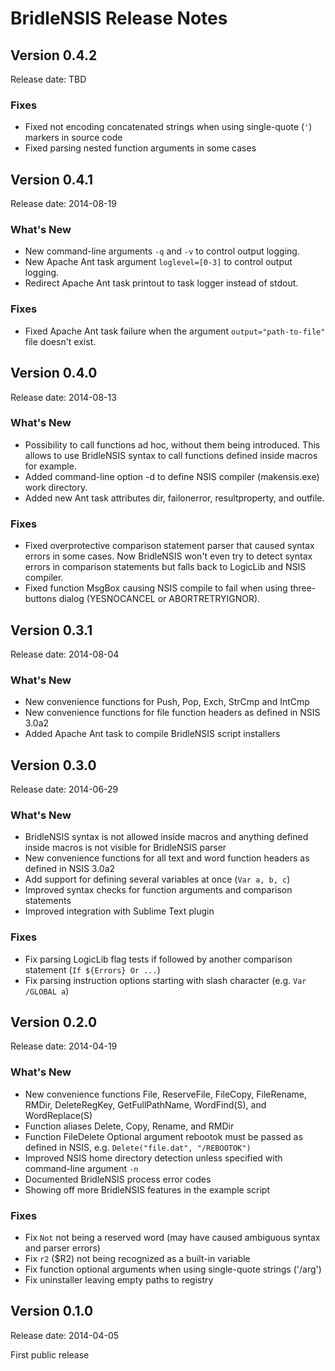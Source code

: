 ﻿# BridleNSIS Release Notes

## Version 0.4.2

Release date: TBD

### Fixes

*   Fixed not encoding concatenated strings when using single-quote (`'`) markers in source code
*   Fixed parsing nested function arguments in some cases

## Version 0.4.1

Release date: 2014-08-19

### What's New

*   New command-line arguments `-q` and `-v` to control output logging.
*   New Apache Ant task argument `loglevel=[0-3]` to control output logging.
*   Redirect Apache Ant task printout to task logger instead of stdout.

### Fixes

*   Fixed Apache Ant task failure when the argument `output="path-to-file"` file doesn't exist.

## Version 0.4.0

Release date: 2014-08-13

### What's New

*   Possibility to call functions ad hoc, without them being introduced. This allows to use BridleNSIS syntax to call functions defined inside macros for example.
*   Added command-line option -d <directory> to define NSIS compiler (makensis.exe) work directory.
*   Added new Ant task attributes dir, failonerror, resultproperty, and outfile.

### Fixes

*   Fixed overprotective comparison statement parser that caused syntax errors in some cases. Now BridleNSIS won't even try to detect syntax errors in comparison statements but falls back to LogicLib and NSIS compiler.
*   Fixed function MsgBox causing NSIS compile to fail when using three-buttons dialog (YESNOCANCEL or ABORTRETRYIGNOR).


## Version 0.3.1

Release date: 2014-08-04

### What's New

*   New convenience functions for Push, Pop, Exch, StrCmp and IntCmp
*   New convenience functions for file function headers as defined in NSIS 3.0a2
*   Added Apache Ant task to compile BridleNSIS script installers

## Version 0.3.0

Release date: 2014-06-29

### What's New

*   BridleNSIS syntax is not allowed inside macros and anything defined inside macros is not visible for BridleNSIS parser
*   New convenience functions for all text and word function headers as defined in NSIS 3.0a2
*   Add support for defining several variables at once (`Var a, b, c`)
*   Improved syntax checks for function arguments and comparison statements
*   Improved integration with Sublime Text plugin

### Fixes

*   Fix parsing LogicLib flag tests if followed by another comparison statement (`If ${Errors} Or ...`)
*   Fix parsing instruction options starting with slash character (e.g. `Var /GLOBAL a`)

## Version 0.2.0

Release date: 2014-04-19

### What's New

*   New convenience functions File, ReserveFile, FileCopy, FileRename, RMDir, DeleteRegKey, GetFullPathName, WordFind(S), and WordReplace(S)
*   Function aliases Delete, Copy, Rename, and RMDir
*   Function FileDelete Optional argument rebootok must be passed as defined in NSIS, e.g. `Delete("file.dat", "/REBOOTOK")`
*   Improved NSIS home directory detection unless specified with command-line argument `-n`
*   Documented BridleNSIS process error codes
*   Showing off more BridleNSIS features in the example script

### Fixes

*   Fix `Not` not being a reserved word (may have caused ambiguous syntax and parser errors)
*   Fix `r2` ($R2) not being recognized as a built-in variable
*   Fix function optional arguments when using single-quote strings ('/arg')
*   Fix uninstaller leaving empty paths to registry

## Version 0.1.0

Release date: 2014-04-05

First public release
